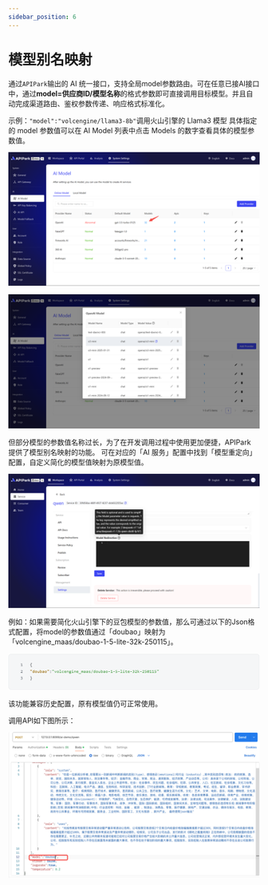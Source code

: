 ```yaml
---
sidebar_position: 6
---
```


# 模型别名映射
通过`APIPark`输出的 AI 统一接口，支持全局model参数路由。可在任意已接AI接口中，通过**model=供应商ID/模型名称**的格式参数即可直接调用目标模型。并且自动完成渠道路由、鉴权参数传递、响应格式标准化。

示例：`"model":"volcengine/llama3-8b"`调用火山引擎的 Llama3 模型
具体指定的 model 参数值可以在 AI Model 列表中点击 Models 的数字查看具体的模型参数值。

![](images/2025-04-10/440705fa8148789ea10d3e70bd8e2055832cda3a4802641944e25bb420d7a324.png)  

![](images/2025-04-10/6c30bfb5519f96df0bf758ab4d008f68a16128e0ddd23d2d9d96b3a1f033ba60.png)  

但部分模型的参数值名称过长，为了在开发调用过程中使用更加便捷，APIPark 提供了模型别名映射的功能。
可在对应的「AI 服务」配置中找到「模型重定向」配置，自定义简化的模型值映射为原模型值。

![](images/2025-04-10/887d179822a1e5081d175613929dd64b53593eb60c8ea6a736202fdd217cb47b.png)  

例如：如果需要简化火山引擎下的豆包模型的参数值，那么可通过以下的Json格式配置，将model的参数值通过「doubao」映射为「volcengine_maas/doubao-1-5-lite-32k-250115」。

![](images/2025-04-10/3c7216b1595d2e5e623dfe2abe94a1950d0f002922dc22db4cd52fffadf6b60d.png)  

该功能兼容历史配置，原有模型值仍可正常使用。

调用API如下图所示：

![](images/2025-04-10/61b6dda540bee4c392c52b5b58c86a077da2ff5ed1ee99ac63b1353a5a696d0b.png)  
